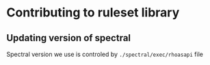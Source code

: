 # Contributing to ruleset library

## Updating version of spectral

Spectral version we use is controled by `./spectral/exec/rhoasapi` file
